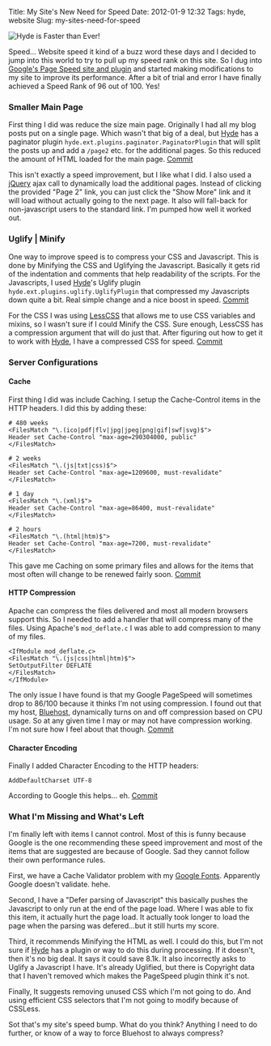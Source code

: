 Title: My Site's New Need for Speed
Date: 2012-01-9 12:32
Tags: hyde, website
Slug: my-sites-need-for-speed

![Hyde is Faster than Ever!](/static/images/2012/speedometer.png "Go Baby Go alignright")

Speed... Website speed it kind of a buzz word these days and I decided to jump into this world to try to pull up my speed rank on this site. So I dug into [Google's Page Speed site and plugin][gps] and started making modifications to my site to improve its performance. After a bit of trial and error I have finally achieved a Speed Rank of 96 out of 100. Yes!

### Smaller Main Page

First thing I did was reduce the size main page. Originally I had all my blog posts put on a single page. Which wasn't that big of a deal, but [Hyde][] has a paginator plugin `hyde.ext.plugins.paginator.PaginatorPlugin` that will split the posts up and add a `/page2` etc. for the additional pages. So this reduced the amount of HTML loaded for the main page. [Commit](https://github.com/traeblain/traeblain.com/commit/222757464ce09ebeb5dad3a3a21e68171e798e1d)

This isn't exactly a speed improvement, but I like what I did. I also used a [jQuery][] ajax call to dynamically load the additional pages. Instead of clicking the provided "Page 2" link, you can just click the "Show More" link and it will load without actually going to the next page. It also will fall-back for non-javascript users to the standard link. I'm pumped how well it worked out.

### Uglify | Minify 

One way to improve speed is to compress your CSS and Javascript. This is done by Minifying the CSS and Uglifying the Javascript. Basically it gets rid of the indentation and comments that help readability of the scripts. For the Javascripts, I used [Hyde][]'s Uglify plugin `hyde.ext.plugins.uglify.UglifyPlugin` that compressed my Javascripts down quite a bit. Real simple change and a nice boost in speed. [Commit](https://github.com/traeblain/traeblain.com/commit/289223edb55cf17fbadabb72ed7cb6b0b78f8559)

For the CSS I was using [LessCSS][] that allows me to use CSS variables and mixins, so I wasn't sure if I could Minify the CSS. Sure enough, LessCSS has a compression argument that will do just that. After figuring out how to get it to work with [Hyde][], I have a compressed CSS for speed. [Commit](https://github.com/traeblain/traeblain.com/commit/52504bb034e48c6676ef682d16c18cc9e00e2e24#L3R49)

### Server Configurations

#### Cache

First thing I did was include Caching. I setup the Cache-Control items in the HTTP headers. I did this by adding these:

    # 480 weeks
    <FilesMatch "\.(ico|pdf|flv|jpg|jpeg|png|gif|swf|svg)$">
    Header set Cache-Control "max-age=290304000, public"
    </FilesMatch>
    
    # 2 weeks
    <FilesMatch "\.(js|txt|css)$">
    Header set Cache-Control "max-age=1209600, must-revalidate"
    </FilesMatch>
    
    # 1 day
    <FilesMatch "\.(xml)$">
    Header set Cache-Control "max-age=86400, must-revalidate"
    </FilesMatch>
    
    # 2 hours
    <FilesMatch "\.(html|htm)$">
    Header set Cache-Control "max-age=7200, must-revalidate"
    </FilesMatch>

This gave me Caching on some primary files and allows for the items that most often will change to be renewed fairly soon. [Commit](https://github.com/traeblain/traeblain.com/commit/83f9a297a6a433cfbc404b4fb2836937c0521761#L0R34)

#### HTTP Compression

Apache can compress the files delivered and most all modern browsers support this. So I needed to add a handler that will compress many of the files. Using Apache's `mod_deflate.c` I was able to add compression to many of my files.

    <IfModule mod_deflate.c>
    <FilesMatch "\.(js|css|html|htm)$">
    SetOutputFilter DEFLATE
    </FilesMatch>
    </IfModule>

The only issue I have found is that my Google PageSpeed will sometimes drop to 86/100 because it thinks I'm not using compression. I found out that my host, [Bluehost](http://bluehost.com/), dynamically turns on and off compression based on CPU usage. So at any given time I may or may not have compression working. I'm not sure how I feel about that though. [Commit](https://github.com/traeblain/traeblain.com/commit/83f9a297a6a433cfbc404b4fb2836937c0521761#L0R54)

#### Character Encoding

Finally I added Character Encoding to the HTTP headers:

    AddDefaultCharset UTF-8

According to Google this helps... eh. [Commit](https://github.com/traeblain/traeblain.com/commit/e4b8e90fcded9128528c963974ef54d19d1222bc#L0R4)

### What I'm Missing and What's Left

I'm finally left with items I cannot control. Most of this is funny because Google is the one recommending these speed improvement and most of the items that are suggested are because of Google. Sad they cannot follow their own performance rules.

First, we have a Cache Validator problem with my [Google Fonts](http://www.google.com/webfonts). Apparently Google doesn't validate. hehe.

Second, I have a "Defer parsing of Javascript" this basically pushes the Javascript to only run at the end of the page load. Where I was able to fix this item, it actually hurt the page load. It actually took longer to load the page when the parsing was defered...but it still hurts my score.

Third, it recommends Minifying the HTML as well. I could do this, but I'm not sure if [Hyde][] has a plugin or way to do this during processing. If it doesn't, then it's no big deal. It says it could save 8.1k. It also incorrectly asks to Uglify a Javascript I have. It's already Uglified, but there is Copyright data that I haven't removed which makes the PageSpeed plugin think it's not.

Finally, It suggests removing unused CSS which I'm not going to do. And using efficient CSS selectors that I'm not going to modify because of CSSLess.

Sot that's my site's speed bump. What do you think? Anything I need to do further, or know of a way to force Bluehost to always compress?


[gps]: http://code.google.com/speed/page-speed/
[Hyde]: http://hyde.github.com/
[jQuery]: http://jquery.com/
[LessCSS]: http://lesscss.org/